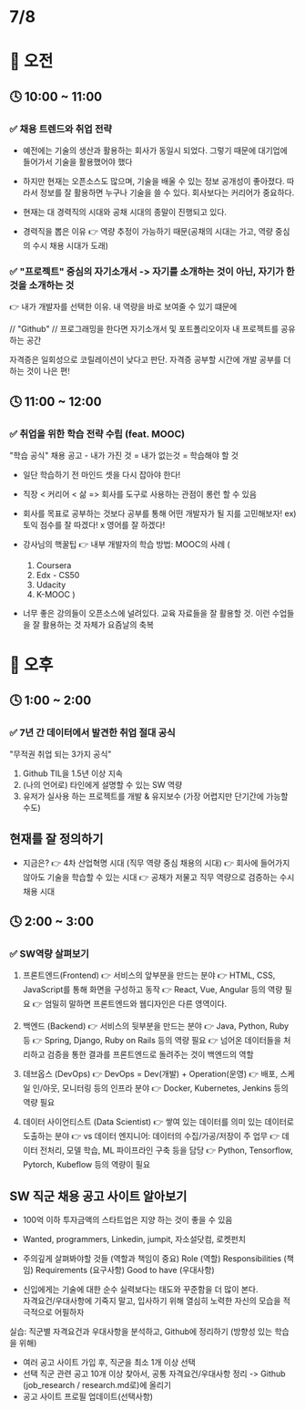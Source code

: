 # 7/8

# 🌇 오전

## 🕓 10:00 ~ 11:00

### ✅ 채용 트렌드와 취업 전략

- 예전에는 기술의 생산과 활용하는 회사가 동일시 되었다. 그렇기 때문에 대기업에 들어가서 기술을 활용했어야 했다

- 하지만 현재는 오픈소스도 많으며, 기술을 배울 수 있는 정보 공개성이 좋아졌다. 따라서 정보를 잘 활용하면 누구나 기술을 쓸 수 있다. 회사보다는 커리어가 중요하다.

- 현재는 대 경력직의 시대와 공채 시대의 종말이 진행되고 있다. 

- 경력직을 뽑은 이유 👉 역량 추정이 가능하기 때문(공채의 시대는 가고, 역량 중심의 수시 채용 시대가 도래)

### ✅ "프로젝트" 중심의 자기소개서 -> 자기를 소개하는 것이 아닌, 자기가 한 것을 소개하는 것

👉 내가 개발자를 선택한 이유. 내 역량을 바로 보여줄 수 있기 떄문에

// "Github" // 
프로그래밍을 한다면 자기소개서 및 포트폴리오이자 내 프로젝트를 공유하는 공간

자격증은 일회성으로 코릴레이션이 낮다고 판단. 자격증 공부할 시간에 개발 공부를 더 하는 것이 나은 편!

## 🕓 11:00 ~ 12:00

### ✅ 취업을 위한 학습 전략 수립 (feat. MOOC)

"학습 공식"
채용 공고 - 내가 가진 것 = 내가 없는것 = 학습해야 할 것
- 일단 학습하기 전 마인드 셋을 다시 잡아야 한다!

- 직장 < 커리어 < 삶 => 회사를 도구로 사용하는 관점이 롱런 할 수 있음

- 회사를 목표로 공부하는 것보다 공부를 통해 어떤 개발자가 될 지를 고민해보자!    ex) 토익 점수를 잘 따겠다! x 영어를 잘 하겠다!

- 강사님의 핵꿀팁 👉 내부 개발자의 학습 방법: MOOC의 사례
(
  1. Coursera 
  2. Edx - CS50 
  3. Udacity 
  4. K-MOOC
)

- 너무 좋은 강의들이 오픈소스에 널려있다. 교육 자료들을 잘 활용할 것. 이런 수업들을 잘 활용하는 것 자체가 요즘날의 축복


# 🌆 오후

## 🕓 1:00 ~ 2:00

### ✅ 7년 간 데이터에서 발견한 취업 절대 공식

"무적권 취업 되는 3가지 공식"
1.  Github TIL을 1.5년 이상 지속
2. (나의 언어로) 타인에게 설명할 수 있는 SW 역량
3. 유저가 실사용 하는 프로젝트를 개발 & 유지보수 (가장 어렵지만 단기간에 가능할 수도)

## 현재를 잘 정의하기

- 지금은?
👉 4차 산업혁명 시대 (직무 역량 중심 채용의 시대)
👉 회사에 들어가지 않아도 기술을 학습할 수 있는 시대
👉 공채가 저물고 직무 역량으로 검증하는 수시 채용 시대


## 🕓 2:00 ~ 3:00

### ✅ SW역량 살펴보기 

1. 프론트엔드(Frontend)
👉 서비스의 앞부분을 만드는 분야
👉 HTML, CSS, JavaScript를 통해 화면을 구성하고 동작
👉 React, Vue, Angular 등의 역량 필요
👉 엄밀히 말하면 프론트엔드와 웹디자인은 다른 영역이다.

2. 백엔드 (Backend)
👉 서비스의 뒷부분을 만드는 분야
👉 Java, Python, Ruby 등
👉 Spring, Django, Ruby on Rails 등의 역량 필요
👉 넘어온 데이터들을 처리하고 검증을 통한 결과를 프론트엔드로 돌려주는 것이 백엔드의 역할

3. 데브옵스 (DevOps)
👉 DevOps = Dev(개발) + Operation(운영)
👉 배포, 스케일 인/아웃, 모니터링 등의 인프라 분야
👉 Docker, Kubernetes, Jenkins 등의 역량 필요

4. 데이터 사이언티스트 (Data Scientist) 
👉 쌓여 있는 데이터를 의미 있는 데이터로 도출하는 분야
👉 vs 데이터 엔지니어: 데이터의 수집/가공/저장이 주 업무
👉 데이터 전처리, 모델 학습, ML 파이프라인 구축 등을 담당
👉 Python, Tensorflow, Pytorch, Kubeflow 등의 역량이 필요

## SW 직군 채용 공고 사이트 알아보기

- 100억 이하 투자금액의 스타트업은 지양 하는 것이 좋을 수 있음
- Wanted, programmers, Linkedin, jumpit, 자소설닷컴, 로켓펀치

- 주의깊게 살펴봐야할 것들 (역할과 책임이 중요)
Role (역할)
Responsibilities (책임)
Requirements (요구사항)
Good to have (우대사항)

- 신입에게는 기술에 대한 순수 실력보다는 태도와 꾸준함을 더 많이 본다.   
자격요건/우대사항에 기죽지 말고, 입사하기 위해 열심히 노력한 자신의 모습을 적극적으로 어필하자

실습: 직군별 자격요건과 우대사항을 분석하고, Github에 정리하기 (방향성 있는 학습을 위해)
- 여러 공고 사이트 가입 후, 직군을 최소 1개 이상 선택
- 선택 직군 관련 공고 10개 이상 찾아서, 공통 자격요건/우대사항 정리 -> Github (job_research / research.md로)에 올리기
- 공고 사이트 프로필 업데이트(선택사항)
